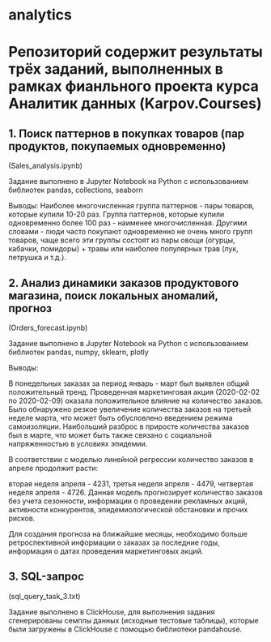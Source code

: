 # analytics
# Репозиторий содержит результаты трёх заданий, выполненных в рамках фианльного проекта курса Аналитик данных (Karpov.Courses)

## 1. Поиск паттернов в покупках товаров (пар продуктов, покупаемых одновременно)
(Sales_analysis.ipynb)

Задание выполнено в Jupyter Notebook на Python с использованием библиотек pandas, collections, seaborn

Выводы:
Наиболее многочисленная группа паттернов - пары товаров, которые купили 10-20 раз. Группа паттернов, которые купили одновременно более 100 раз - наименее многочисленная. Другими словами - люди часто покупают одновременно не очень много групп товаров, чаще всего эти группы состоят из пары овощи (огурцы, кабачки, помидоры) + травы или наиболее популярных трав (лук, петрушка и т.д.).

## 2. Анализ динамики заказов продуктового магазина, поиск локальных аномалий, прогноз
(Orders_forecast.ipynb)

Задание выполнено в Jupyter Notebook на Python с использованием библиотек pandas, numpy, sklearn, plotly


Выводы:

В понедельных заказах за период январь - март был выявлен общий положительный тренд. Проведенная маркетинговая акция (2020-02-02 по 2020-02-09) оказала положительное влияние на количество заказов. Было обнаружено резкое увеличение количества заказов на третьей неделе марта, что может быть обусловлено введением режима самоизоляции. Наибольший разброс в приросте количества заказов был в марте, что может быть также связано с социальной напряженностью в условиях эпидемии.

В соответствии с моделью линейной регрессии количество заказов в апреле продолжит расти:

вторая неделя апреля - 4231,
третья неделя апреля - 4479,
четвертая неделя апреля - 4726. 
Данная модель прогнозирует количество заказов без учета сезонности, информации о проведении рекламных акций, активности конкурентов, эпидемиологической обстановки и прочих рисков.

Для создания прогноза на ближайшие месяцы, необходимо больше ретроспективной информации о заказах за последние годы, информация о датах проведения маркетинговых акций.

## 3. SQL-запрос
(sql_query_task_3.txt)

Задание выполнено в ClickHouse, для выполнения задания сгенерированы семплы данных (исходные тестовые таблицы), которые были загружены в ClickHouse c помощью библиотеки pandahouse.

